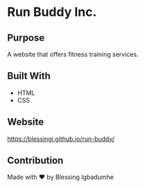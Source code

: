 # Run Buddy Inc.
## Purpose
A website that offers fitness training services.

## Built With
* HTML
* CSS

## Website
https://blessingi.github.io/run-buddy/

## Contribution
Made with ❤️ by Blessing Igbadumhe
